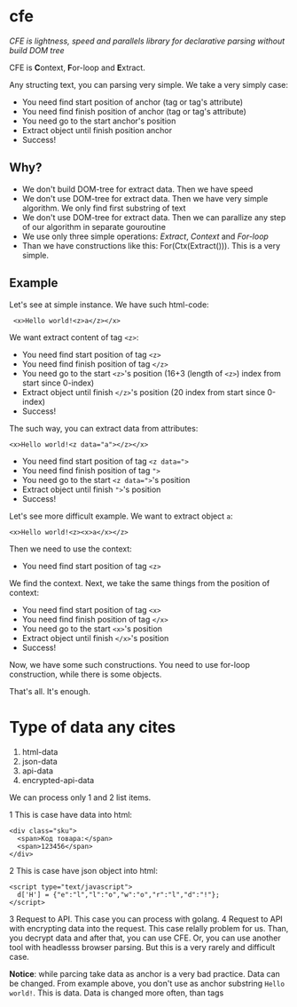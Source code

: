 # cfe

*CFE is lightness, speed and parallels library for declarative parsing without build DOM tree*

CFE is **C**ontext, **F**or-loop and **E**xtract. 

Any structing text, you can parsing very simple. We take a very simply case:

  - You need find start position of anchor (tag or tag's attribute)
  - You need find finish position of anchor (tag or tag's attribute)
  - You need go to the start anchor's position
  - Extract object until finish position anchor
  - Success!
  
## Why?

- We don't build DOM-tree for extract data. Then we have speed
- We don't use DOM-tree for extract data. Then we have very simple algorithm. We only find first substring of text
- We don't use DOM-tree for extract data. Then we can parallize any step of our algorithm in separate gouroutine
- We use only three simple operations: *Extract*, *Context* and *For-loop*
- Than we have constructions like this: For(Ctx(Extract())). This is a very simple.

## Example

Let's see at simple instance. We have such html-code:

     <x>Hello world!<z>a</z></x>
  
We want extract content of tag `<z>`:

  - You need find start position of tag `<z>`
  - You need find finish position of tag `</z>`
  - You need go to the start `<z>`'s position (16+3 (length of `<z>`) index from start since 0-index)
  - Extract object until finish `</z>`'s position  (20 index from start since 0-index)
  - Success!
  
The such way, you can extract data from attributes:

    <x>Hello world!<z data="a"></z></x>

  - You need find start position of tag `<z data=">`
  - You need find finish position of tag `">`
  - You need go to the start `<z data=">`'s position
  - Extract object until finish `">`'s position
  - Success!
  
Let's see more difficult example. We want to extract object `a`:

    <x>Hello world!<z><x>a</x></z>
    
Then we need to use the context:

  - You need find start position of tag `<z>`
 
We find the context. Next, we take the same things from the position of context:

  - You need find start position of tag `<x>`
  - You need find finish position of tag `</x>`
  - You need go to the start `<x>`'s position
  - Extract object until finish `</x>`'s position
  - Success!
  
Now, we have some such constructions. You need to use for-loop construction, while there is some objects.

That's all. It's enough.

# Type of data any cites

1. html-data
2. json-data
3. api-data
4. encrypted-api-data

We can process only 1 and 2 list items.

1 This is case have data into html:

    <div class="sku">
      <span>Код товара:</span>
      <span>123456</span>
    </div>
    
2 This is case have json object into html:

    <script type="text/javascript">
      d['H'] = {"e":"l","l":"o","w":"o","r":"l","d":"!"};
    </script>
    
3 Request to API. This case you can process with golang.
4 Request to API with encrypting data into the request. This case relally problem for us. Than, you decrypt data and after that, you can use CFE. Or, you can use another tool with headlesss browser parsing. But this is a very rarely and difficult case. 

**Notice**: while parcing take data as anchor is a very bad practice. Data can be changed. From example above, you don't use as anchor substring `Hello world!`. This is data. Data is changed more often, than tags
